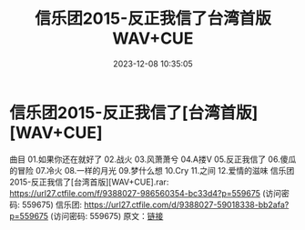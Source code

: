 ﻿---
title: 信乐团2015-反正我信了台湾首版WAV+CUE
date: 2023-12-08 10:35:05
categories: WAV车载音乐、镜像
tags: 华语中文
---
# 信乐团2015-反正我信了[台湾首版][WAV+CUE]

曲目
01.如果你还在就好了
02.战火
03.风萧萧兮
04.A搂V
05.反正我信了
06.傻瓜的冒险
07.冷火
08.一样的月光
09.梦什么想
10.Cry
11.之间
12.爱情的滋味
信乐团2015-反正我信了[台湾首版][WAV+CUE].rar: https://url27.ctfile.com/f/9388027-986560354-bc33d4?p=559675
(访问密码: 559675)
信乐团: https://url27.ctfile.com/d/9388027-59018338-bb2afa?p=559675
(访问密码: 559675)
原文：[链接](https://blog.sina.com.cn/s/blog_1647c7e76010313wc.html)
